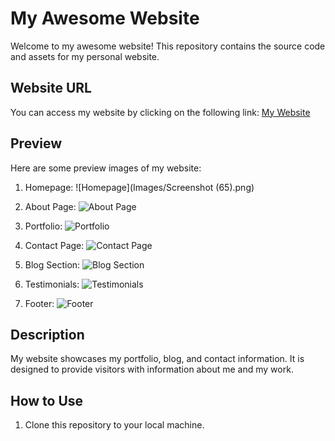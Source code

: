 # My Awesome Website

Welcome to my awesome website! This repository contains the source code and assets for my personal website.

## Website URL

You can access my website by clicking on the following link:
[My Website](https://frontend-task-main.vercel.app/)

## Preview

Here are some preview images of my website:

1. Homepage:
   ![Homepage](Images/Screenshot (65).png)

2. About Page:
   ![About Page](images/about.png)

3. Portfolio:
   ![Portfolio](images/portfolio.png)

4. Contact Page:
   ![Contact Page](images/contact.png)

5. Blog Section:
   ![Blog Section](images/blog.png)

6. Testimonials:
   ![Testimonials](images/testimonials.png)

7. Footer:
   ![Footer](images/footer.png)

## Description

My website showcases my portfolio, blog, and contact information. It is designed to provide visitors with information about me and my work.

## How to Use

1. Clone this repository to your local machine.
